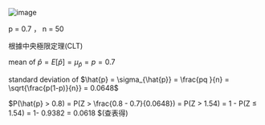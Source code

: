 ![image](https://github.com/user-attachments/assets/fd427571-b69a-4e92-a72a-4c8639c5b3c8)

p = 0.7 ， n = 50

根據中央極限定理(CLT)

mean of $\hat{p} = E[\hat{p}] = \mu_{\hat{p}} = p = 0.7$

standard deviation of $\hat{p} = \sigma_{\hat{p}} = \frac{pq }{n} = \sqrt{\frac{p(1-p)}{n}} = 0.0648$

$P(\hat{p} > 0.8) = P(Z > \frac{0.8 - 0.7}{0.0648}) = P(Z > 1.54) = 1 - P(Z ≤ 1.54) = 1- 0.9382 = 0.0618 $(查表得)


